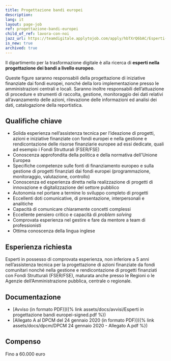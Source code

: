 ```yaml
---
title: Progettazione bandi europei
description:
lang: it
layout: page-job
ref: progettazione-bandi-europei
child_of_ref: lavora-con-noi
jazz_url: https://teamdigitale.applytojob.com/apply/hbTXrQ6bAC/Esperti-In-Progettazione-Bandi-Europei.html
is_new: true
archived: true
---
```


Il dipartimento per la trasformazione digitale è alla ricerca di
**esperti nella progettazione dei bandi a livello europeo**.

Queste figure saranno responsabili della progettazione di iniziative
finanziate dai fondi europei, nonché della loro implementazione
presso le amministrazioni centrali e locali. Saranno inoltre
responsabili dell’attuazione di procedure e strumenti di raccolta,
gestione, monitoraggio dei dati relativi all’avanzamento delle azioni,
rilevazione delle informazioni ed analisi dei dati, catalogazione della
reportistica.

## Qualifiche chiave

-   Solida esperienza nell’assistenza tecnica per l’ideazione di
    progetti, azioni e iniziative finanziate con fondi europei e nella
    gestione e rendicontazione delle risorse finanziarie europee ad essi
    dedicate, quali ad esempio i Fondi Strutturali (FSER/FSE)
-   Conoscenza approfondita della politica e della normativa
    dell'Unione Europea
-   Specifiche competenze sulle fonti di finanziamento europeo e sulla
    gestione di progetti finanziati dai fondi europei
    (programmazione, monitoraggio, valutazione, controllo)
-   Conoscenza ed esperienza diretta nella realizzazione di progetti
    di innovazione e digitalizzazione del settore pubblico
-   Autonomia nel portare a termine lo sviluppo completo di progetti
-   Eccellenti doti comunicative, di presentazione, interpersonali e
    analitiche
-   Capacità di comunicare chiaramente concetti complessi
-   Eccellente pensiero critico e capacità di *problem solving*
-   Comprovata esperienza nel gestire e fare da mentore a team di
    professionisti
-   Ottima conoscenza della lingua inglese

## Esperienza richiesta

Esperti in possesso di comprovata esperienza, non inferiore a 5 anni nell’assistenza tecnica
per la progettazione di azioni finanziate da fondi comunitari nonché nella gestione e
rendicontazione di progetti finanziati con Fondi Strutturali (FSER/FSE), maturata anche
presso le Regioni o le Agenzie dell’Amministrazione pubblica, centrale o regionale.

## Documentazione

- [Avviso (in formato PDF)]({% link assets/docs/avvisi/Esperti in progettazione bandi europei-signed.pdf %})
- [Allegato A al DPCM del 24 gennaio 2020 (in formato PDF)]({% link assets/docs/dpcm/DPCM 24 gennaio 2020 - Allegato A.pdf %})

## Compenso

Fino a 60.000 euro
